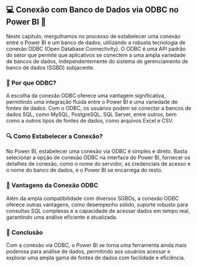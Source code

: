 ## 💻 Conexão com Banco de Dados via ODBC no Power BI 💾

Neste capítulo, mergulhamos no processo de estabelecer uma conexão entre o Power BI e um banco de dados, utilizando a robusta tecnologia de conexão ODBC (Open Database Connectivity). O ODBC é uma API padrão do setor que permite que aplicativos se conectem a uma ampla variedade de bancos de dados, independentemente do sistema de gerenciamento de banco de dados (SGBD) subjacente.

### 🌟 Por que ODBC?

A escolha da conexão ODBC oferece uma vantagem significativa, permitindo uma integração fluida entre o Power BI e uma variedade de fontes de dados. Com o ODBC, os usuários podem se conectar a bancos de dados SQL, como MySQL, PostgreSQL, SQL Server, entre outros, bem como a outros tipos de fontes de dados, como arquivos Excel e CSV.

### 🔍 Como Estabelecer a Conexão?

No Power BI, estabelecer uma conexão via ODBC é simples e direto. Basta selecionar a opção de conexão ODBC na interface do Power BI, fornecer os detalhes de conexão, como o nome do servidor, as credenciais de acesso e o nome do banco de dados, e o Power BI se encarrega do resto.

### 🚀 Vantagens da Conexão ODBC

Além da ampla compatibilidade com diversos SGBDs, a conexão ODBC oferece outras vantagens, como desempenho sólido, suporte robusto para consultas SQL complexas e a capacidade de acessar dados em tempo real, garantindo uma análise eficiente e atualizada.

### 🎉 Conclusão

Com a conexão via ODBC, o Power BI se torna uma ferramenta ainda mais poderosa para análise de dados, permitindo aos usuários acessar e explorar uma ampla gama de fontes de dados com facilidade e eficiência.
